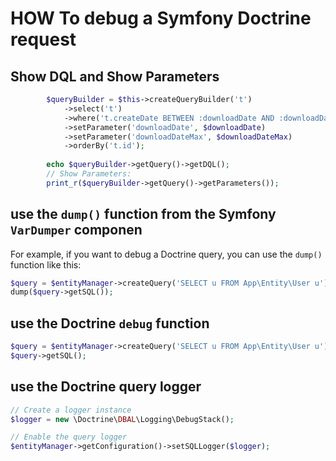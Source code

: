 HOW To debug a Symfony Doctrine request
=================================

## Show DQL and Show Parameters

```php
        $queryBuilder = $this->createQueryBuilder('t')
            ->select('t')
            ->where('t.createDate BETWEEN :downloadDate AND :downloadDateMax')
            ->setParameter('downloadDate', $downloadDate)
            ->setParameter('downloadDateMax', $downloadDateMax)
            ->orderBy('t.id');
            
        echo $queryBuilder->getQuery()->getDQL();
        // Show Parameters: 
        print_r($queryBuilder->getQuery()->getParameters());
```

## use the `dump()` function from the Symfony `VarDumper` componen

For example, if you want to debug a Doctrine query, you can use the `dump()` function like this:

```php
$query = $entityManager->createQuery('SELECT u FROM App\Entity\User u');
dump($query->getSQL());
```

## use the Doctrine `debug` function

```php
$query = $entityManager->createQuery('SELECT u FROM App\Entity\User u');
$query->getSQL();
```

## use the Doctrine query logger

```php
// Create a logger instance
$logger = new \Doctrine\DBAL\Logging\DebugStack();

// Enable the query logger
$entityManager->getConfiguration()->setSQLLogger($logger);
```